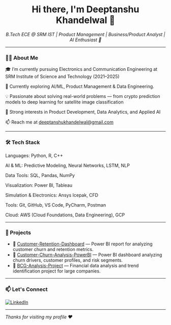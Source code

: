 <h1 align="center">Hi there, I'm Deeptanshu Khandelwal 👋</h1>

<p align="center">
  <em>B.Tech ECE @ SRM IST | Product Management | Business/Product Analyst | AI Enthusiast 🚀</em>
</p>

---

### 👩‍💻 About Me

🎓 I’m currently pursuing Electronics and Communication Engineering at SRM Institute of Science and Technology (2021–2025)

🚀 Currently exploring AI/ML, Product Management & Data Engineering.

💡 Passionate about solving real-world problems — from crypto prediction models to deep learning for satellite image classification

🧠 Strong interests in Product Development, Data Analytics, and Applied AI

📫 Reach me at deeptanshukhandelwal@gmail.com

---

### 🛠️ Tech Stack

Languages: Python, R, C++

AI & ML: Predictive Modeling, Neural Networks, LSTM, NLP

Data Tools: SQL, Pandas, NumPy

Visualization: Power BI, Tableau

Simulation & Electronics: Ansys Icepak, CFD

Tools: Git, GitHub, VS Code, PyCharm, Postman

Cloud: AWS (Cloud Foundations, Data Engineering), GCP

---

### 🚀 Projects

- 🔐 [Customer-Retention-Dashboard](https://github.com/deeeptanshu/Customer-Retention-Dashboard) — Power BI report for analyzing customer churn and retention metrics.
- 🏥 [Customer-Churn-Analysis-PowerBI](https://github.com/deeeptanshu/Customer-Churn-Analysis-PowerBI) — Power BI dashboard analyzing churn drivers, customer profiles, and risk segments.
- 💼 [BCG-Analysis-Project](https://github.com/deeeptanshu/BCG-Analysis-Project) — Financial data analysis and trend identification project for large companies.

---


### 📫 Let's Connect

[![LinkedIn](https://img.shields.io/badge/LinkedIn-blue?logo=linkedin&logoColor=white)](https://www.linkedin.com/in/deeptanshu-khandelwal/)


---

*Thanks for visiting my profile ❤️*
